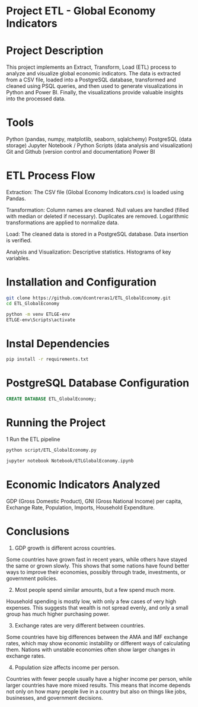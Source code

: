 # Project ETL - Global Economy Indicators

# Project Description

This project implements an Extract, Transform, Load (ETL) process to analyze and visualize global economic indicators. The data is extracted from a CSV file, loaded into a PostgreSQL database, transformed and cleaned using PSQL queries, and then used to generate visualizations in Python and Power BI. Finally, the visualizations provide valuable insights into the processed data.

# Tools

Python (pandas, numpy, matplotlib, seaborn, sqlalchemy)
PostgreSQL (data storage)
Jupyter Notebook / Python Scripts (data analysis and visualization)
Git and Github (version control and documentation)
Power BI

# ETL Process Flow

Extraction: The CSV file (Global Economy Indicators.csv) is loaded using Pandas.

Transformation:
Column names are cleaned.
Null values are handled (filled with median or deleted if necessary).
Duplicates are removed.
Logarithmic transformations are applied to normalize data.

Load:
The cleaned data is stored in a PostgreSQL database.
Data insertion is verified.

Analysis and Visualization:
Descriptive statistics.
Histograms of key variables.

# Installation and Configuration
```bash
git clone https://github.com/dcontreras1/ETL_GlobalEconomy.git
cd ETL_GlobalEconomy
```

```bash
python -m venv ETLGE-env
ETLGE-env\Scripts\activate
```

# Instal Dependencies
```bash
pip install -r requirements.txt
```

# PostgreSQL Database Configuration
```sql
CREATE DATABASE ETL_GlobalEconomy;
```

# Running the Project

1 Run the ETL pipeline
```bash
python script/ETL_GlobalEconomy.py
```

```bash
jupyter notebook Notebook/ETLGlobalEconomy.ipynb
```

# Economic Indicators Analyzed
GDP (Gross Domestic Product),
GNI (Gross National Income) per capita,
Exchange Rate,
Population,
Imports,
Household Expenditure.

# Conclusions
1. GDP growth is different across countries.

Some countries have grown fast in recent years, while others have stayed the same or grown slowly.
This shows that some nations have found better ways to improve their economies, possibly through trade, investments, or government policies.

2. Most people spend similar amounts, but a few spend much more.

Household spending is mostly low, with only a few cases of very high expenses.
This suggests that wealth is not spread evenly, and only a small group has much higher purchasing power.

3. Exchange rates are very different between countries.

Some countries have big differences between the AMA and IMF exchange rates, which may show economic instability or different ways of calculating them.
Nations with unstable economies often show larger changes in exchange rates.

4. Population size affects income per person.

Countries with fewer people usually have a higher income per person, while larger countries have more mixed results.
This means that income depends not only on how many people live in a country but also on things like jobs, businesses, and government decisions.